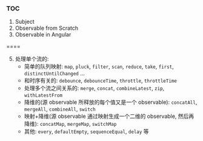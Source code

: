 
### TOC

1. Subject
2. Observable from Scratch
3. Observable in Angular

====


5. 处理单个流的:
   * 简单的队列映射: `map`, `pluck`, `filter`, `scan`, `reduce`, `take`, `first`, `distinctUntilChanged` ...
   * 和时序有关的: `debounce`, `debounceTime`, `throttle`, `throttleTime`
   * 处理多个流之间关系的: `merge`, `concat`, `combineLatest`, `zip`, `withLatestFrom`
   * 降维的(源 observable 所释放的每个值又是一个 observable): `concatAll`, `mergeAll`, `combineAll`, `switch`
   * 映射+降维(源 observable 通过映射生成一个二维的 observable, 然后再降维): `concatMap`, `mergeMap`, `switchMap`
   * 其他: `every`, `defaultEmpty`, `sequenceEqual`, `delay` 等
